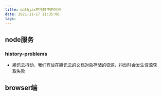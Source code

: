 ```yaml
---
title: mathjax在项目中的应用
date: 2021-11-17 11:35:06
tags:
---
```


## node服务
### history-problems
- 腾讯云抖动，我们有放在腾讯云的文档对象存储的资源，抖动时会发生资源获取失败



## browser端